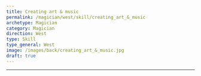 ```yaml
---
title: Creating art & music
permalink: /magician/west/skill/creating_art_&_music
archetype: Magician
category: Magician
direction: West
type: Skill
type_general: West
image: /images/back/creating_art_&_music.jpg
draft: true
---
```


---
